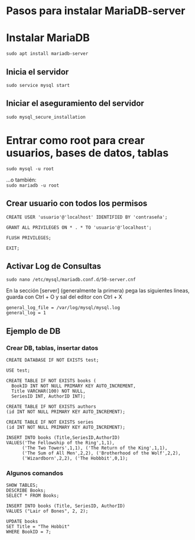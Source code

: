 # Pasos para instalar MariaDB-server  

# Instalar MariaDB
`sudo apt install mariadb-server`

## Inicia el servidor

`sudo service mysql start`

## Iniciar el aseguramiento del servidor

`sudo mysql_secure_installation`

# Entrar como root para crear usuarios, bases de datos, tablas

`sudo mysql -u root`  

...o también:  
`sudo mariadb -u root`  

## Crear usuario con todos los permisos

```
CREATE USER 'usuario'@'localhost' IDENTIFIED BY 'contraseña';

GRANT ALL PRIVILEGES ON * . * TO 'usuario'@'localhost';

FLUSH PRIVILEGES;

EXIT;
```

## Activar Log de Consultas
`sudo nano /etc/mysql/mariadb.conf.d/50-server.cnf`

En la sección [server] (generalmente la primera) pega las siguientes lineas, guarda con Ctrl + O y sal del editor con Ctrl + X

```
general_log_file = /var/log/mysql/mysql.log
general_log = 1  
```

## Ejemplo de DB
### Crear DB, tablas, insertar datos
```
CREATE DATABASE IF NOT EXISTS test;

USE test;

CREATE TABLE IF NOT EXISTS books (
  BookID INT NOT NULL PRIMARY KEY AUTO_INCREMENT, 
  Title VARCHAR(100) NOT NULL, 
  SeriesID INT, AuthorID INT);

CREATE TABLE IF NOT EXISTS authors 
(id INT NOT NULL PRIMARY KEY AUTO_INCREMENT);

CREATE TABLE IF NOT EXISTS series 
(id INT NOT NULL PRIMARY KEY AUTO_INCREMENT);

INSERT INTO books (Title,SeriesID,AuthorID) 
VALUES('The Fellowship of the Ring',1,1), 
      ('The Two Towers',1,1), ('The Return of the King',1,1),  
      ('The Sum of All Men',2,2), ('Brotherhood of the Wolf',2,2), 
      ('Wizardborn',2,2), ('The Hobbbit',0,1);
```  

### Algunos comandos
`SHOW TABLES;`  
`DESCRIBE Books;`  
`SELECT * FROM Books;`  
```
INSERT INTO books (Title, SeriesID, AuthorID)
VALUES ("Lair of Bones", 2, 2);
```  
```
UPDATE books 
SET Title = "The Hobbit" 
WHERE BookID = 7;
```

